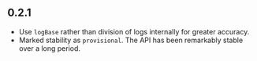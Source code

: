 0.2.1
-----
* Use `logBase` rather than division of logs internally for greater accuracy.
* Marked stability as `provisional`. The API has been remarkably stable over a long period.
